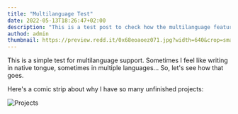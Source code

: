 ```yaml
---
title: "Multilanguage Test"
date: 2022-05-13T18:26:47+02:00
description: "This is a test post to check how the multilanguage feature works"
authod: admin
thumbnail: https://preview.redd.it/0x68eoaoez071.jpg?width=640&crop=smart&auto=webp&s=3365f78f7da8accfbb5667076b02c87f69204469
---
```


This is a simple test for multilanguage support. Sometimes I feel like writing in native tongue, sometimes in multiple languages... So, let's see how that goes.

Here's a comic strip about why I have so many unfinished projects:

![Projects](https://preview.redd.it/0x68eoaoez071.jpg?width=640&crop=smart&auto=webp&s=3365f78f7da8accfbb5667076b02c87f69204469)